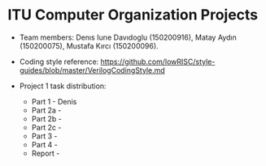 # ITU Computer Organization Projects

* Team members: Denıs Iurıe Davıdoglu (150200916), Matay Aydın (150200075), Mustafa Kırcı (150200096).

* Coding style reference: https://github.com/lowRISC/style-guides/blob/master/VerilogCodingStyle.md

* Project 1 task distribution:
  - Part 1 - Denis
  - Part 2a - 
  - Part 2b - 
  - Part 2c - 
  - Part 3 - 
  - Part 4 - 
  - Report - 
